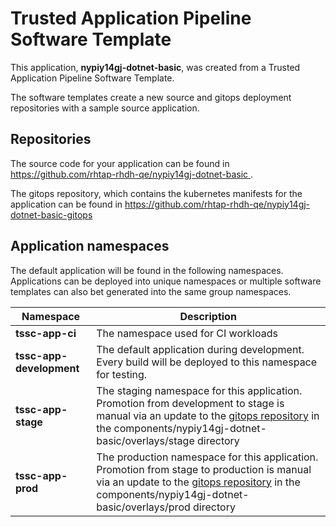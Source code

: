 # Trusted Application Pipeline Software Template

This application, **nypiy14gj-dotnet-basic**, was created from a Trusted Application Pipeline Software Template.

The software templates create a new source and gitops deployment repositories with a sample source application. 

## Repositories

The source code for your application can be found in [https://github.com/rhtap-rhdh-qe/nypiy14gj-dotnet-basic ](https://github.com/rhtap-rhdh-qe/nypiy14gj-dotnet-basic ).
 
The gitops repository, which contains the kubernetes manifests for the application can be found in 
[https://github.com/rhtap-rhdh-qe/nypiy14gj-dotnet-basic-gitops ](https://github.com/rhtap-rhdh-qe/nypiy14gj-dotnet-basic-gitops ) 

## Application namespaces 

The default application will be found in the following namespaces. Applications can be deployed into unique namespaces or multiple software templates can also bet generated into the same group namespaces.  

|  Namespace   |  Description   |  
| -------- | -------- |
| **tssc-app-ci** | The namespace used for CI workloads |
| **tssc-app-development** | The default application during development. Every build will be deployed to this namespace for testing. |
| **tssc-app-stage** | The staging namespace for this application. Promotion from development to stage is manual via an update to the [gitops repository](https://github.com/rhtap-rhdh-qe/nypiy14gj-dotnet-basic-gitops ) in the components/nypiy14gj-dotnet-basic/overlays/stage directory |
| **tssc-app-prod** | The production namespace for this application. Promotion from stage to production is manual via an update to the [gitops repository](https://github.com/rhtap-rhdh-qe/nypiy14gj-dotnet-basic-gitops ) in the components/nypiy14gj-dotnet-basic/overlays/prod directory |